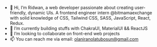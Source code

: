 - 👋 Hi, I’m Ridwan, a web developer passionate about creating user-friendly, dynamic UIs. A frontend engineer intern @bitmamaexchange with solid knowledge of CSS, Tailwind CSS, SASS, JavaScript, React, Redux.
- 🌱 I’m currently building stuffs with ChakraUI, MaterialUI && ReactJS
- 💞️ I’m looking to collaborate on front-end web projects
- 📫 You can reach me via email: olaniranolatubosun@gmail.com

<!---
Riddy105/Riddy105 is a ✨ special ✨ repository because its `README.md` (this file) appears on your GitHub profile.
You can click the Preview link to take a look at your changes.
--->
